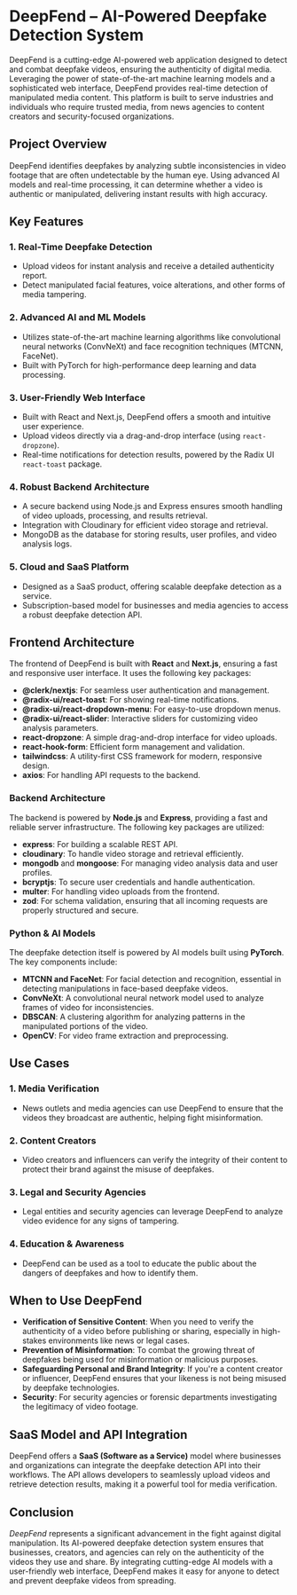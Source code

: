 
# DeepFend – AI-Powered Deepfake Detection System

DeepFend is a cutting-edge AI-powered web application designed to detect and combat deepfake videos, ensuring the authenticity of digital media. Leveraging the power of state-of-the-art machine learning models and a sophisticated web interface, DeepFend provides real-time detection of manipulated media content. This platform is built to serve industries and individuals who require trusted media, from news agencies to content creators and security-focused organizations.

## Project Overview

DeepFend identifies deepfakes by analyzing subtle inconsistencies in video footage that are often undetectable by the human eye. Using advanced AI models and real-time processing, it can determine whether a video is authentic or manipulated, delivering instant results with high accuracy.

## Key Features

### 1. **Real-Time Deepfake Detection**
   - Upload videos for instant analysis and receive a detailed authenticity report.
   - Detect manipulated facial features, voice alterations, and other forms of media tampering.
   
### 2. **Advanced AI and ML Models**
   - Utilizes state-of-the-art machine learning algorithms like convolutional neural networks (ConvNeXt) and face recognition techniques (MTCNN, FaceNet).
   - Built with PyTorch for high-performance deep learning and data processing.
   
### 3. **User-Friendly Web Interface**
   - Built with React and Next.js, DeepFend offers a smooth and intuitive user experience.
   - Upload videos directly via a drag-and-drop interface (using `react-dropzone`).
   - Real-time notifications for detection results, powered by the Radix UI `react-toast` package.

### 4. **Robust Backend Architecture**
   - A secure backend using Node.js and Express ensures smooth handling of video uploads, processing, and results retrieval.
   - Integration with Cloudinary for efficient video storage and retrieval.
   - MongoDB as the database for storing results, user profiles, and video analysis logs.

### 5. **Cloud and SaaS Platform**
   - Designed as a SaaS product, offering scalable deepfake detection as a service.
   - Subscription-based model for businesses and media agencies to access a robust deepfake detection API.

## Frontend Architecture

The frontend of DeepFend is built with **React** and **Next.js**, ensuring a fast and responsive user interface. It uses the following key packages:

- **@clerk/nextjs**: For seamless user authentication and management.
- **@radix-ui/react-toast**: For showing real-time notifications.
- **@radix-ui/react-dropdown-menu**: For easy-to-use dropdown menus.
- **@radix-ui/react-slider**: Interactive sliders for customizing video analysis parameters.
- **react-dropzone**: A simple drag-and-drop interface for video uploads.
- **react-hook-form**: Efficient form management and validation.
- **tailwindcss**: A utility-first CSS framework for modern, responsive design.
- **axios**: For handling API requests to the backend.

### Backend Architecture

The backend is powered by **Node.js** and **Express**, providing a fast and reliable server infrastructure. The following key packages are utilized:

- **express**: For building a scalable REST API.
- **cloudinary**: To handle video storage and retrieval efficiently.
- **mongodb** and **mongoose**: For managing video analysis data and user profiles.
- **bcryptjs**: To secure user credentials and handle authentication.
- **multer**: For handling video uploads from the frontend.
- **zod**: For schema validation, ensuring that all incoming requests are properly structured and secure.

### Python & AI Models

The deepfake detection itself is powered by AI models built using **PyTorch**. The key components include:

- **MTCNN and FaceNet**: For facial detection and recognition, essential in detecting manipulations in face-based deepfake videos.
- **ConvNeXt**: A convolutional neural network model used to analyze frames of video for inconsistencies.
- **DBSCAN**: A clustering algorithm for analyzing patterns in the manipulated portions of the video.
- **OpenCV**: For video frame extraction and preprocessing.

## Use Cases

### 1. **Media Verification**
   - News outlets and media agencies can use DeepFend to ensure that the videos they broadcast are authentic, helping fight misinformation.

### 2. **Content Creators**
   - Video creators and influencers can verify the integrity of their content to protect their brand against the misuse of deepfakes.

### 3. **Legal and Security Agencies**
   - Legal entities and security agencies can leverage DeepFend to analyze video evidence for any signs of tampering.

### 4. **Education & Awareness**
   - DeepFend can be used as a tool to educate the public about the dangers of deepfakes and how to identify them.

## When to Use DeepFend

- **Verification of Sensitive Content**: When you need to verify the authenticity of a video before publishing or sharing, especially in high-stakes environments like news or legal cases.
- **Prevention of Misinformation**: To combat the growing threat of deepfakes being used for misinformation or malicious purposes.
- **Safeguarding Personal and Brand Integrity**: If you're a content creator or influencer, DeepFend ensures that your likeness is not being misused by deepfake technologies.
- **Security**: For security agencies or forensic departments investigating the legitimacy of video footage.

## SaaS Model and API Integration

DeepFend offers a **SaaS (Software as a Service)** model where businesses and organizations can integrate the deepfake detection API into their workflows. The API allows developers to seamlessly upload videos and retrieve detection results, making it a powerful tool for media verification.

## Conclusion

*DeepFend* represents a significant advancement in the fight against digital manipulation. Its AI-powered deepfake detection system ensures that businesses, creators, and agencies can rely on the authenticity of the videos they use and share. By integrating cutting-edge AI models with a user-friendly web interface, DeepFend makes it easy for anyone to detect and prevent deepfake videos from spreading.
